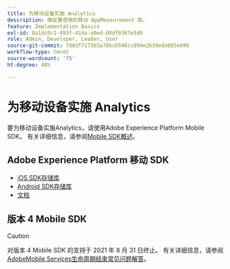 ```yaml
---
title: 为移动设备实施 Analytics
description: 确定要使用的移动 AppMeasurement 库。
feature: Implementation Basics
exl-id: 8a1dc0c1-493f-41da-a0ed-08df0367e5d8
role: Admin, Developer, Leader, User
source-git-commit: 7d8df7173b3a78bcb506cc894e2b3deda003e696
workflow-type: tm+mt
source-wordcount: '75'
ht-degree: 48%

---
```


# 为移动设备实施 Analytics

要为移动设备实施Analytics，请使用Adobe Experience Platform Mobile SDK。 有关详细信息，请参阅[Mobile SDK概述](aep-edge/mobile-sdk/overview.md)。

## Adobe Experience Platform 移动 SDK

* [iOS SDK存储库](https://github.com/adobe/aepsdk-analytics-ios)
* [Android SDK存储库](https://github.com/adobe/aepsdk-analytics-android)
* [文档](https://sdkdocs.com/)

## 版本 4 Mobile SDK

>[!CAUTION]
>
>对版本 4 Mobile SDK 的支持于 2021 年 8 月 31 日终止。 有关详细信息，请参阅[AdobeMobile Services生命周期结束常见问题解答](https://experienceleague.adobe.com/docs/discontinued/using/mobile-services.html)。

